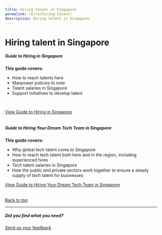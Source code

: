 ```yaml
---
title: Hiring talent in Singapore
permalink: /hire/hiring-talent/
description: Hiring talent in Singapore
---
```

# Hiring talent in Singapore 


##### Guide to Hiring in Singapore
<b>This guide covers:</b>
*   How to reach talents here
*   Manpower policies to note
*   Talent salaries in Singapore
*   Support initiatives to develop talent
<br>

[View Guide to Hiring in Singapore](https://www.edb.gov.sg/en/setting-up-in-singapore/business-guides/guide-to-hiring-in-singapore.html)
<br>
<br>

##### Guide to Hiring Your Dream Tech Team in Singapore<br>

<b>This guide covers:</b>
*   Why global tech talent come to Singapore
*   How to reach tech talent both here and in the region, including experienced hires
*   Tech talent salaries in Singapore
*   How the public and private sectors work together to ensure a steady supply of tech talent for businesses<br>

[View Guide to Hiring Your Dream Tech Team in Singapore](https://www.edb.gov.sg/en/setting-up-in-singapore/business-guides/guide-to-hiring-your-dream-tech-team-in-singapore.html)<br>
<br>
<br>
[Back to top](#hiring-talent-in-singapore) 
<br>
<hr>

##### Did you find what you need?
[Send us your feedback](https://form.gov.sg/642693623cb98f001239be0d)